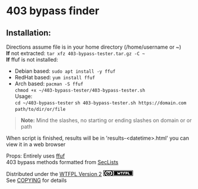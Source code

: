 # 403 bypass finder  
## Installation:  
Directions assume file is in your home directory (/home/username or ~)  
**If** not extracted: `tar xfz 403-bypass-tester.tar.gz -C ~`  
**If** ffuf is not installed:  
* Debian based: `sudo apt install -y ffuf`  
* RedHat based: `yum install ffuf`  
* Arch based: `pacman -S ffuf`  
`chmod +x ~/403-bypass-tester/403-bypass-tester.sh`  
Usage:  
`cd ~/403-bypass-tester`
`sh 403-bypass-tester.sh https://domain.com path/to/dir/or/file`  
> **Note:** Mind the slashes, no starting or ending slashes on domain or or path  
  
When script is finished, results will be in 'results-\<datetime>.html' you can view it in a web browser  
  
Props:
Entirely uses [ffuf](https://github.com/ffuf/ffuf)  
403 bypass methods formatted from [SecLists](https://github.com/danielmiessler/SecLists)  
  
Distributed under the [WTFPL Version 2](http://www.wtfpl.net/) [![WTFPL](assets/wtfpl-badge.png)](http://www.wtfpl.net/)  
See [COPYING](COPYING.txt) for details  

